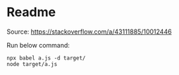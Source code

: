 # Readme

Source: https://stackoverflow.com/a/43111885/10012446

Run below command:

```
npx babel a.js -d target/
node target/a.js
```
